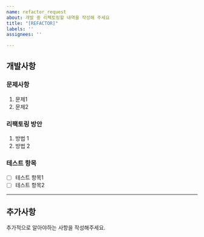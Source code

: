 ```yaml
---
name: refactor_request
about: 개발 중 리펙토링할 내역을 작성해 주세요
title: "[REFACTOR]"
labels: ''
assignees: ''

---
```


## 개발사항

### 문제사항

1. 문제1
2. 문제2

### 리팩토링 방안

1. 방법 1
2. 방법 2

### 테스트 항목

- [ ] 테스트 항목1
- [ ] 테스트 항목2

---


## 추가사항

추가적으로 알아야하는 사항을 작성해주세요.
